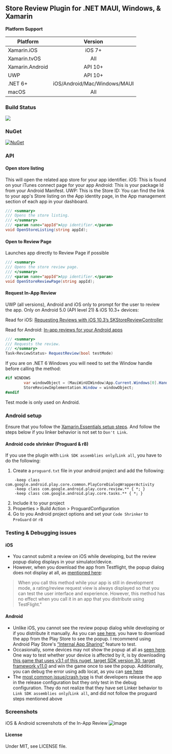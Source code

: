 ## Store Review Plugin for .NET MAUI, Windows, & Xamarin

**Platform Support**

|Platform|Version|
| ------------------- | :------------------: |
|Xamarin.iOS|iOS 7+|
|Xamarin.tvOS|All|
|Xamarin.Android|API 10+|
|UWP|API 10+|
|.NET 6+ | iOS/Android/Mac/Windows/MAUI |
|macOS|All|


### Build Status
![](https://jamesmontemagno.visualstudio.com/_apis/public/build/definitions/6b79a378-ddd6-4e31-98ac-a12fcd68644c/12/badge)

### NuGet
[![NuGet](https://img.shields.io/nuget/vpre/Plugin.StoreReview.svg?label=NuGet)](https://www.nuget.org/packages/Plugin.StoreReview/)

### API

#### Open store listing
This will open the related app store for your app identifier.
iOS: This is found on your iTunes connect page for your app
Android: This is your package Id from your Android Manifest.
UWP:  This is the Store ID: You can find the link to your app's Store listing on the App identity page, in the App management section of each app in your dashboard.

```csharp
/// <summary>
/// Opens the store listing.
/// </summary>
/// <param name="appId">App identifier.</param>
void OpenStoreListing(string appId);
```

#### Open to Review Page
Launches app directly to Review Page if possible

```csharp
/// <summary>
/// Opens the store review page.
/// </summary>
/// <param name="appId">App identifier.</param>
void OpenStoreReviewPage(string appId);
```

#### Request In-App Review
UWP (all versions), Android and iOS only to prompt for the user to review the app. Only on Android 5.0 (API level 21) & iOS 10.3+ devices:

Read for iOS: [Requesting Reviews with iOS 10.3’s SKStoreReviewController](https://devblogs.microsoft.com/xamarin/requesting-reviews-ios-10-3s-skstorereviewcontroller/?WT.mc_id=friends-0000-jamont)

Read for Android: [In-app reviews for your Android apps](https://devblogs.microsoft.com/xamarin/android-in-app-reviews/?WT.mc_id=friends-0000-jamont)


```csharp
/// <summary>
/// Requests the review.
/// </summary>
Task<ReviewStatus> RequestReview(bool testMode)
```

If you are on .NET 6 Windows you will need to set the Window handle before calling the method:

```csharp
#if WINDOWS
        var windowObject = (MauiWinUIWindow)App.Current.Windows[0].Handler.PlatformView;
        StoreReviewImplementation.Window = windowObject;
#endif
```

Test mode is only used on Android.

### Android setup

Ensure that you follow the [Xamarin.Essentials setup steps](https://docs.microsoft.com/xamarin/essentials/get-started?WT.mc_id=friends-0000-jamont). And follow the steps below if you linker behavior is not set to `Don't Link`.

#### Android code shrinker (Proguard & r8)

If you use the plugin with `Link SDK assemblies only`/`Link all`, you have to do the following:

1. Create a `proguard.txt` file in your android project and add the following:

```
    -keep class com.google.android.play.core.common.PlayCoreDialogWrapperActivity
    -keep class com.google.android.play.core.review.** { *; }
    -keep class com.google.android.play.core.tasks.** { *; }
```

2. Include it to your project
3. Properties > Build Action > ProguardConfiguration
4. Go to you Android project options and set your `Code Shrinker` to `ProGuard` or `r8`

### Testing & Debugging issues

#### iOS

* You cannot submit a review on iOS while developing, but the review popup dialog displays in your simulator/device.
* However, when you download the app from Testflight, the popup dialog does not display at all, as [mentioned here](https://developer.apple.com/documentation/storekit/skstorereviewcontroller/2851536-requestreview):
> When you call this method while your app is still in development mode, a rating/review request view is always displayed so that you can test the user interface and experience. However, this method has no effect when you call it in an app that you distribute using TestFlight."

#### Android

* Unlike iOS, you cannot see the review popup dialog while developing or if you distribute it manually. As you can [see here](https://developer.android.com/guide/playcore/in-app-review/test), you have to download the app from the Play Store to see the popup. I recommend using Android Play Store's [“Internal App Sharing”](https://play.google.com/console/about/internalappsharing/) feature to test.
* Occasionally, some devices may not show the popup at all as [seen here](https://github.com/jamesmontemagno/StoreReviewPlugin/pull/27#issuecomment-877410136). One way to test whether your device is affected by it, is by downloading [this game that uses v3.1 of this nuget, target SDK version 30, target framework v11.0](https://play.google.com/store/apps/details?id=com.tfp.numberbomb) and win the game once to see the popup. Additionally, you can debug the error using adb locat, as you can [see here](https://github.com/jamesmontemagno/StoreReviewPlugin/issues/26#issue-940942211)
* The [most common issue/crash type](https://github.com/jamesmontemagno/StoreReviewPlugin/issues/20) is that developers release the app in the release configuration but they only test in the debug configuration. They do not realize that they have set Linker behavior to `Link SDK assemblies only`/`Link all`, and did not follow the proguard steps mentioned above

### Screenshots

iOS & Android screenshots of the In-App Review
![image](https://user-images.githubusercontent.com/8262287/125174654-ed71ce00-e194-11eb-918a-d5931108d263.png)

#### License
Under MIT, see LICENSE file.

